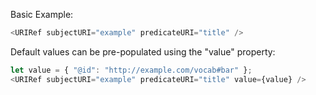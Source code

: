 Basic Example:

```js
<URIRef subjectURI="example" predicateURI="title" />
```

Default values can be pre-populated using the "value" property:

```js
let value = { "@id": "http://example.com/vocab#bar" };
<URIRef subjectURI="example" predicateURI="title" value={value} />
```
